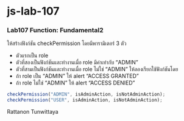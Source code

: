 # js-lab-107
### Lab107 Function: Fundamental2
ให้สร้างฟังก์ชัน checkPermission โดยมีพารามิเตอร์ 3 ตัว
- ตัวแรกเป็น role
- ตัวที่สองเป็นฟังก์ชันและทำงานเมื่อ role มีค่าเท่ากับ “ADMIN”
- ตัวที่สามเป็นฟังก์ชันและทำงานเมื่อ role ไม่ใช่ “ADMIN”
ให้ลองเรียกใช้ฟังก์ชันโดย
- ถ้า role เป็น “ADMIN” ให้ alert “ACCESS GRANTED”
- ถ้า role ไม่ใช่ “ADMIN” ให้ alert “ACCESS DENIED”

```JavaScript
checkPermission("ADMIN", isAdminAction, isNotAdminAction);
checkPermission("USER", isAdminAction, isNotAdminAction);
```
Rattanon Tunwittaya
